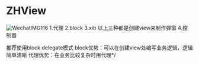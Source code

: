 # ZHView

![WechatIMG116](https://user-images.githubusercontent.com/19387301/155274182-08d58e28-961d-4267-a5ef-64f823dc891c.jpeg)
1.代理
 2.block
 3.xib
 以上三种都是创建view来制作弹窗
 4.控制器
 
 推荐使用block delegate模式 block优势：可以在创建view处编写业务逻辑，逻辑简单清晰 代理优势：在业务比较复杂时用代理*/

